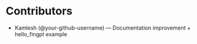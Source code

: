 # Contributors

- Kamlesh (@your-github-username) — Documentation improvement + hello_fingpt example
